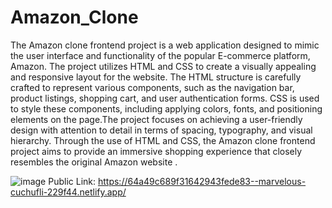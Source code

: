 # Amazon_Clone
The Amazon clone frontend project is a web application designed to mimic the user interface and functionality of the popular E-commerce platform, Amazon. The project utilizes HTML and CSS to create a visually appealing and responsive layout for the website. The HTML structure is carefully crafted to represent various components, such as the navigation bar, product listings, shopping cart, and user authentication forms. CSS is used to style these components, including applying colors, fonts, and positioning elements on the page.The project focuses on achieving a user-friendly design with attention to detail in terms of spacing, typography, and visual hierarchy. Through the use of HTML and CSS, the Amazon clone frontend project aims to provide an immersive shopping experience that closely resembles the original Amazon website .  

![image](https://github.com/kmishraa/Amazon_Clone/assets/104066423/bd67546b-d35c-4f72-9585-9d55bec671af)
Public Link: https://64a49c689f31642943fede83--marvelous-cuchufli-229f44.netlify.app/
